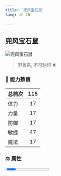 ```yaml
---
title: '兜风宝石鼠'
lang: zh-CN

---
```


<RouterBack />

## 兜风宝石鼠

![兜风宝石鼠](https://user-images.githubusercontent.com/78347270/129139785-9b7f56af-a8f4-4fcf-b527-c34106089688.gif) 

> 野兽系, 不可封印 :x:


### 💪 能力数值

| 总档次       | 115            |
| :----------- |:-------------:|
| 体力      | 17   <Stars :number="1.5" />  |
| 力量      | 17   <Stars :number="1.5" />  |
| 防御      | 17  <Stars :number="1.5" />  | 
| 敏捷      | 47  <Stars :number="4.5" />  | 
| 魔法      | 17  <Stars :number="1.5" />   | 


### ⚖️ 属性

<Progress earth :number="0" />

<Progress water :number="0" />

<Progress fire :number="0" />

<Progress wind :number="10" />

### ✨ 技能栏 <Strong>10个</Strong>

- 攻击
- 防御

### 👶 1级出现点

- 参考任务[20週年慶典活動](tasks/13)




